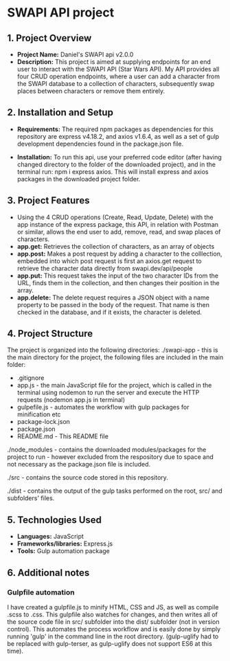 # SWAPI API project

## 1. Project Overview

- **Project Name:** Daniel's SWAPI api v2.0.0
- **Description:** This project is aimed at supplying endpoints for an end user to interact with the SWAPI API (Star Wars API). My API provides all four CRUD operation endpoints, where a user can add a character from the SWAPI database to a collection of characters, subsequently swap places between characters or remove them entirely. 

## 2. Installation and Setup

- **Requirements:** The required npm packages as dependencies for this repository are express v4.18.2, and axios v1.6.4, as well as a set of gulp development dependencies found in the package.json file. 

- **Installation:** To run this api, use your preferred code editor (after having changed directory to the folder of the downloaded project), and in the terminal run: npm i express axios. This will install express and axios packages in the downloaded project folder. 

## 3. Project Features

- Using the 4 CRUD operations (Create, Read, Update, Delete) with the app instance of the express package, this API, in relation with Postman or similar, allows the end user to add, remove, read, and swap places of characters.
- **app.get:** Retrieves the collection of characters, as an array of objects
- **app.post:** Makes a post request by adding a character to the colllection, embedded into which post request is first an axios.get request to retrieve the character data directly from swapi.dev/api/people
- **app.put:** This request takes the input of the two character IDs from the URL, finds them in the collection, and then changes their position in the array.
- **app.delete:** The delete request requires a JSON object with a name property to be passed in the body of the request. That name is then checked in the database, and if it exists, the character is deleted. 

## 4. Project Structure

The project is organized into the following directories:
./swapi-app - this is the main directory for the project, the following files are included in the main folder:
- .gitignore
- app.js - the main JavaScript file for the project, which is called in the terminal using nodemon to run the server and execute the HTTP requests (nodemon app.js in terminal)
- gulpefile.js - automates the workflow with gulp packages for minification etc
- package-lock.json
- package.json
- README.md - This README file

./node_modules - contains the downloaded modules/packages for the project to run - however excluded from the respository due to space and not necessary as the package.json file is included.

./src - contains the source code stored in this repository. 

./dist - contains the output of the gulp tasks performed on the root, src/ and subfolders' files.

## 5. Technologies Used

- **Languages:** JavaScript
- **Frameworks/libraries:** Express.js
- **Tools:** Gulp automation package

## 6. Additional notes

### Gulpfile automation
I have created a gulpfile.js to minify HTML, CSS and JS, as well as compile .scss to .css. This gulpfile also watches for changes, and then writes all of the source code file in src/ subfolder into the dist/ subfolder (not in version control). This automates the process workflow and is easily done by simply running 'gulp' in the command line in the root directory. (gulp-uglify had to be replaced with gulp-terser, as gulp-uglify does not support ES6 at this time).